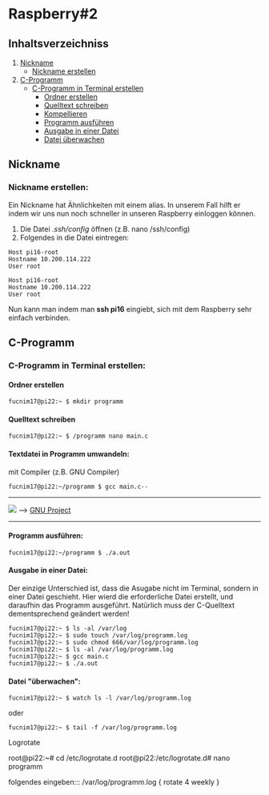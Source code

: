 # Raspberry#2
## Inhaltsverzeichniss
1) [Nickname](#nickname)
     * [Nickname erstellen](#nickname-erstellen)
2) [C-Programm](#c-programm)
     * [C-Programm in Terminal erstellen](#c-programm-in-terminal-erstellen)
          * [Ordner erstellen](#ordner-erstellen)
          * [Quelltext schreiben](#quelltext-schreiben)
          * [Kompellieren](#textdatei-in-programm-umwandeln)
          * [Programm ausführen](#programm-ausführen)
          * [Ausgabe in einer Datei](#ausgabe-in-einer-datei)
          * [Datei überwachen](#datei-überwachen)
               

## Nickname
### Nickname erstellen:
Ein Nickname hat Ähnlichkeiten mit einem alias. In unserem Fall hilft er indem wir uns nun noch schneller in unseren Raspberry einloggen können.
1. Die Datei *.ssh/config* öffnen (z.B. nano /ssh/config)
2. Folgendes in die Datei eintregen:
 
 ```
 Host pi16-root
 Hostname 10.200.114.222
 User root 
 
 Host pi16-root
 Hostname 10.200.114.222
 User root 
 ```  
 Nun kann man indem man **ssh pi16** eingiebt, sich mit dem Raspberry sehr einfach verbinden.
   
## C-Programm
### C-Programm in Terminal erstellen:
#### Ordner erstellen
``` 
fucnim17@pi22:~ $ mkdir programm
```
#### Quelltext schreiben
```
fucnim17@pi22:~ $ /programm nano main.c
```
#### Textdatei in Programm umwandeln:
mit Compiler (z.B. GNU Compiler) 
```
fucnim17@pi22:~/programm $ gcc main.c--
```

---------------------------------
![](https://cdn.discordapp.com/attachments/420277853033332736/684470234962198548/Untitled-1.png)
--> [GNU Project](https://de.wikipedia.org/wiki/GNU-Projekt)

---------------------------------

#### Programm ausführen: 
```
fucnim17@pi22:~/programm $ ./a.out
```
#### Ausgabe in einer Datei:
Der einzige Unterschied ist, dass die Asugabe nicht im Terminal, sondern in einer Datei geschieht.
Hier wierd die erforderliche Datei erstellt, und daraufhin das Programm ausgeführt.
Natürlich muss der C-Quelltext dementsprechend geändert werden!
```
fucnim17@pi22:~ $ ls -al /var/log
fucnim17@pi22:~ $ sudo touch /var/log/programm.log
fucnim17@pi22:~ $ sudo chmod 666/var/log/programm.log
fucnim17@pi22:~ $ ls -al /var/log/programm.log
fucnim17@pi22:~ $ gcc main.c
fucnim17@pi22:~ $ ./a.out
```
#### Datei "überwachen":
```
fucnim17@pi22:~ $ watch ls -l /var/log/programm.log
```
oder
```
fucnim17@pi22:~ $ tail -f /var/log/programm.log
```

Logrotate

root@pi22:~# cd /etc/logrotate.d
root@pi22:/etc/logrotate.d# nano programm

folgendes eingeben:::
/var/log/programm.log
{ 
  rotate 4
  weekly
}












